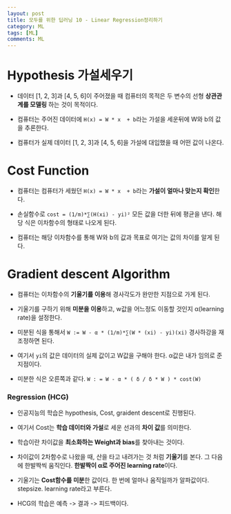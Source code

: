 ```yaml
---
layout: post
title: 모두를 위한 딥러닝 10 - Linear Regression정리하기
category: ML
tags: [ML]
comments: ML
---
```


# Hypothesis 가설세우기

- 데이터 [1, 2, 3]과 [4, 5, 6]이 주어졌을 때 컴퓨터의 목적은 두 변수의 선형 **상관관계를 모델링** 하는 것이 목적이다.

- 컴퓨터는 주어진 데이터에 `H(x) = W * x  + b`라는 가설을 세운뒤에 W와 b의 값을 추론한다.

- 컴퓨터가 실제 데이터 [1, 2, 3]과 [4, 5, 6]을 가설에 대입했을 때 어떤 값이 나온다.

# Cost Function

- 컴퓨터는 컴퓨터가 세웠던 `H(x) = W * x  + b`라는 **가설이 얼마나 맞는지 확인**한다.

- 손실함수로 `cost = (1/m)*∑(H(xi) - yi)²` 모든 값을 더한 뒤에 평균을 낸다. 해당 식은 이차함수의 형태로 나오게 된다.

- 컴퓨터는 해당 이차함수를 통해 W와 b의 값과 목표로 여기는 값의 차이를 알게 된다.

# Gradient descent Algorithm

- 컴퓨터는 이차함수의 **기울기를 이용**해 경사각도가 완만한 지점으로 가게 된다.

- 기울기를 구하기 위해 **미분을 이용**하고, w값을 어느정도 이동할 것인지 α(learning rate)을 설정한다.

- 미분된 식을 통해서 `W := W - α * (1/m)*∑(W * (xi) - yi)(xi)` 경사하강을 재조정하면 된다.

- 여기서 `yi`의 값은 데이터의 실제 값이고 W값을 구해야 한다. α값은 내가 임의로 준 지점이다.

- 미분한 식은 오른쪽과 같다. `W : = W - α * ( δ / δ * W ) * cost(W)`

### Regression (HCG)

- 인공지능의 학습은 hypothesis, Cost, graident descent로 진행된다.

- 여기서 Cost는 **학습 데이터와 가설**로 세운 선과의 **차이 값**를 의미한다.

- 학습이란 차이값을 **최소화하는 Weight과 bias**를 찾아내는 것이다.

- 차이값이 2차함수로 나왔을 때, 산을 타고 내려가는 것 처럼 **기울기**를 본다. 그 다음에 한발짝씩 움직인다. **한발짝이 α로 주어진 learning rate**이다.

- 기울기는 **Cost함수를 미분**한 값이다. 한 번에 얼마나 움직일까가 알파값이다. stepsize. learning rate라고 부른다.

- HCG의 학습은 예측 -> 결과 -> 피드백이다.
